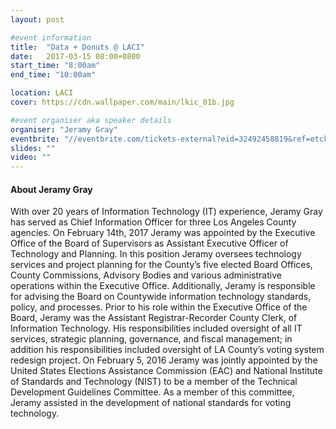 ```yaml
---
layout: post

#event information
title:  "Data + Donuts @ LACI"
date:   2017-03-15 08:00+0800
start_time: "8:00am"
end_time: "10:00am"

location: LACI
cover: https://cdn.wallpaper.com/main/lkic_01b.jpg

#event organiser aka speaker details
organiser: "Jeramy Gray"
eventbrite: "//eventbrite.com/tickets-external?eid=32492458819&ref=etckt"
slides: ""
video: ""
---
```


#### About Jeramy Gray
With over 20 years of Information Technology (IT) experience, Jeramy Gray has served as Chief Information Officer for three Los Angeles County agencies.  On February 14th, 2017 Jeramy was appointed by the Executive Office of the Board of Supervisors as Assistant Executive Officer of Technology and Planning.  In this position Jeramy oversees technology services and project planning for the County’s five elected Board Offices, County Commissions, Advisory Bodies and various administrative operations within the Executive Office.  Additionally, Jeramy is responsible for advising the Board on Countywide information technology standards, policy, and processes.  Prior to his role within the Executive Office of the Board, Jeramy was the Assistant Registrar-Recorder County Clerk, of Information Technology. His responsibilities included oversight of all  IT services,  strategic planning, governance, and fiscal management; in addition his responsibilities included oversight of LA County’s voting system redesign project.   On February 5, 2016 Jeramy was jointly appointed by the United States Elections Assistance Commission (EAC) and National Institute of Standards and Technology (NIST) to be a member of the Technical Development Guidelines Committee. As a member of this committee, Jeramy assisted in the development of national standards for voting technology. 
